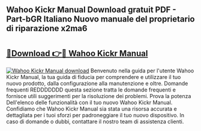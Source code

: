 ## Wahoo Kickr Manual Download gratuit PDF - Part-bGR Italiano Nuovo manuale del proprietario di riparazione x2ma6

# <h2><a href="http://dfbr8xk.blite.top/?on=Wahoo+Kickr+Manual">🔗Download 👉🔴 Wahoo Kickr Manual</a></h2>

[![Wahoo Kickr Manual download](https://i.imgur.com/lujVjoI.png)](http://dfbr8xk.blite.top/?on=Wahoo+Kickr+Manual)
Benvenuto nella guida per l'utente Wahoo Kickr Manual, la tua guida di fiducia per comprendere e utilizzare il tuo nuovo prodotto, dalla configurazione alla manutenzione e oltre. Domande frequenti REDDDDDDD questa sezione tratta le domande frequenti e fornisce utili suggerimenti per la risoluzione dei problemi. Prova la potenza Dell'elenco delle funzionalità con il tuo nuovo Wahoo Kickr Manual. Confidiamo che Wahoo Kickr Manual sia stata una risorsa accurata e dettagliata per i tuoi sforzi per padroneggiare il tuo nuovo dispositivo. In caso di domande o dubbi, contattare il nostro team di assistenza clienti.
